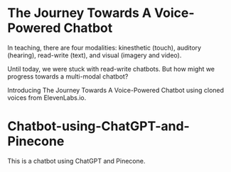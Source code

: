 # The Journey Towards A Voice-Powered Chatbot

In teaching, there are four modalities: kinesthetic (touch), auditory (hearing), read-write (text), and visual (imagery and video).

Until today, we were stuck with read-write chatbots. But how might we progress towards a multi-modal chatbot?

Introducing The Journey Towards A Voice-Powered Chatbot using cloned voices from ElevenLabs.io.

# Chatbot-using-ChatGPT-and-Pinecone
This is a chatbot using ChatGPT and Pinecone.
